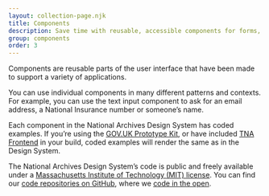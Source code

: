 ```yaml
---
layout: collection-page.njk
title: Components
description: Save time with reusable, accessible components for forms, navigation, panels, tables and more.
group: components
order: 3
---
```


Components are reusable parts of the user interface that have been made to support a variety of applications.

You can use individual components in many different patterns and contexts. For example, you can use the text input component to ask for an email address, a National Insurance number or someone’s name.

Each component in the National Archives Design System has coded examples. If you’re using the [GOV.UK Prototype Kit](https://prototype-kit.service.gov.uk/), or have included [TNA Frontend](https://github.com/nationalarchives/tna-frontend) in your build, coded examples will render the same as in the Design System.

The National Archives Design System’s code is public and freely available under a [Massachusetts Institute of Technology (MIT) license](https://github.com/alphagov/govuk-frontend/blob/main/LICENSE.txt). You can find our [code repositories on GitHub](https://github.com/nationalarchives), where we [code in the open](https://gds.blog.gov.uk/2012/10/12/coding-in-the-open/).
